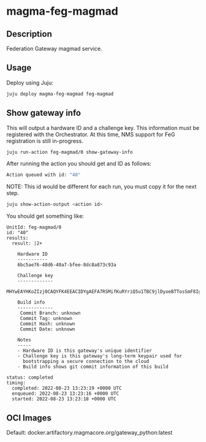 # magma-feg-magmad

## Description

Federation Gateway magmad service.

## Usage

Deploy using Juju:

```bash
juju deploy magma-feg-magmad feg-magmad
```

## Show gateway info
This will output a hardware ID and a challenge key. This information must be registered with the Orchestrator. 
At this time, NMS support for FeG registration is still in-progress.

```bash
juju run-action feg-magmad/0 show-gateway-info
```

After running the action you should get and ID as follows:
```bash
Action queued with id: "40"
```
NOTE: This id would be different for each run, you must copy it for the next step.

```bash
juju show-action-output <action id>
```

You should get something like:
```
UnitId: feg-magmad/0
id: "40"
results:
  result: |2+

    Hardware ID
    -----------
    6bc5ae76-48d6-40a7-bfee-8dc8a873c93a

    Challenge key
    -------------
    MHYwEAYHKoZIzj0CAQYFK4EEACIDYgAEFA7RSMifKuRYriQ5u1TBC9jlDyoeBTTosSmF8IgnEwGW0fAbP95naIMZtoYVLv9R1kYP/bIKcraVDFRbtxFzEvbG5JWWD3jjgkqr/vO5D2gy+UQVqTCRy1IrDSi9C+v/

    Build info
    -------------
     Commit Branch: unknown
     Commit Tag: unknown
     Commit Hash: unknown
     Commit Date: unknown

    Notes
    -----
    - Hardware ID is this gateway's unique identifier
    - Challenge key is this gateway's long-term keypair used for
      bootstrapping a secure connection to the cloud
    - Build info shows git commit information of this build

status: completed
timing:
  completed: 2022-08-23 13:23:19 +0000 UTC
  enqueued: 2022-08-23 13:23:16 +0000 UTC
  started: 2022-08-23 13:23:18 +0000 UTC
```

## OCI Images

Default: docker.artifactory.magmacore.org/gateway_python:latest
